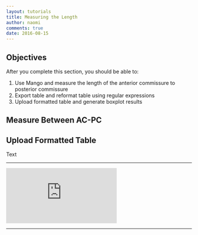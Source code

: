 ```yaml
---
layout: tutorials
title: Measuring the Length
author: naomi
comments: true
date: 2016-08-15
---
```


## Objectives

After you complete this section, you should be able to:

1. Use Mango and measure the length of the anterior commissure to posterior commissure
2. Export table and reformat table using regular expressions
3. Upload formatted table and generate boxplot results

## Measure Between AC-PC

## Upload Formatted Table

Text

<hr>

<div class="shiny-container">
  <iframe src="https://biabl.shinyapps.io/acpc/" style="border:none" scrolling="no"></iframe>
</div>

<hr>
